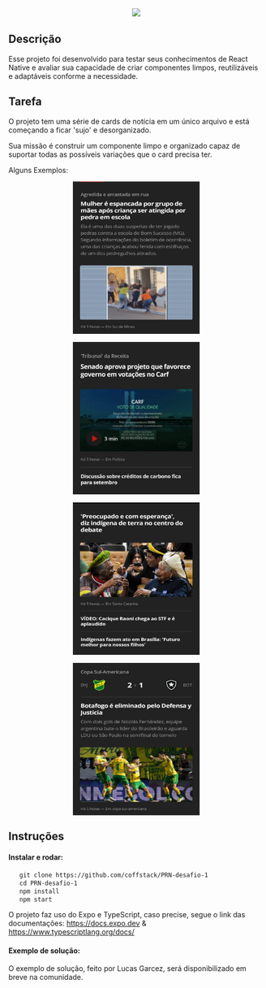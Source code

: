 <div align="center" >       <img src="https://github.com/coffstack.png" width="250" /></div>

## Descrição

Esse projeto foi desenvolvido para testar seus conhecimentos de React Native e avaliar sua capacidade de criar componentes limpos, reutilizáveis e adaptáveis conforme a necessidade.

## Tarefa

O projeto tem uma série de cards de notícia em um único arquivo e está começando a ficar 'sujo' e desorganizado.

Sua missão é construir um componente limpo e organizado capaz de suportar todas as possíveis variações que o card precisa ter.

Alguns Exemplos:

<div align="center" style="display:flex;gap:1rem;justify-content:center;flex-wrap:wrap">    
   <img src="/assets/examples/1.jpg" width="250" height="300"/>
   <img src="/assets/examples/2.jpg" width="250" height="300"/>
   <img src="/assets/examples/3.jpg" width="250" height="300"/>
   <img src="/assets/examples/4.jpg" width="250" height="300"/>
</div>

## Instruções

#### Instalar e rodar:

```
   git clone https://github.com/coffstack/PRN-desafio-1
   cd PRN-desafio-1
   npm install
   npm start
```

O projeto faz uso do Expo e TypeScript, caso precise, segue o link das documentações: https://docs.expo.dev & https://www.typescriptlang.org/docs/

#### Exemplo de solução:

O exemplo de solução, feito por Lucas Garcez, será disponibilizado em breve na comunidade.
